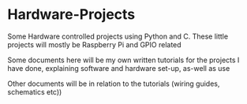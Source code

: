 # Hardware-Projects
Some Hardware controlled projects using Python and C. These little projects will mostly be Raspberry Pi and GPIO related

Some documents here will be my own written tutorials for the projects I have done, explaining software and hardware set-up, as-well as use

Other documents will be in relation to the tutorials (wiring guides, schematics etc))
